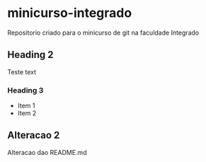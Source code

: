 # minicurso-integrado
Repositorio criado para o minicurso de git na faculdade Integrado

## Heading 2

Teste text

### Heading 3

- Item 1
- Item 2
 
## Alteracao 2
Alteracao dao README.md


